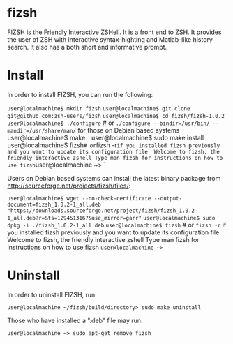 fizsh
=====

FIZSH is the Friendly Interactive ZSHell. It is a front end to ZSH. It provides the user of ZSH with interactive syntax-highting and Matlab-like history search. It also has a both short and informative prompt.


Install
=======

In order to install FIZSH, you can run the following: 

`user@localmachine$ mkdir fizsh`
`user@localmachine$ git clone git@github.com:zsh-users/fizsh`
`user@localmachine$ cd fizsh/fizsh-1.0.2` 
`user@localmachine$ ./configure` # or `./configure --bindir=/usr/bin/ --mandir=/usr/share/man/` for those on Debian based systems` 
`user@localmachine$ make` 
`user@localmachine$ sudo make install`
`user@localmachine$ fizsh` # or `fizsh -r` if you installed fizsh previously and you want to update its configuration file 
Welcome to fizsh, the friendly interactive zshell
Type man fizsh for instructions on how to use fizsh
`user@localmachine ~> `

Users on Debian based systems can install the latest binary package from http://sourceforge.net/projects/fizsh/files/: 

`user@localmachine$ wget --no-check-certificate --output-document=fizsh_1.0.2-1_all.deb "https://downloads.sourceforge.net/project/fizsh/fizsh_1.0.2-1_all.deb?r=&ts=1294513167&use_mirror=garr"` 
`user@localmachine$ sudo dpkg -i ./fizsh_1.0.2-1_all.deb`
`user@localmachine$ fizsh` # or `fizsh -r` if you installed fizsh previously and you want to update its configuration file 
Welcome to fizsh, the friendly interactive zshell
Type man fizsh for instructions on how to use fizsh
`user@localmachine ~> `


Uninstall
=========

In order to uninstall FIZSH, run: 

`user@localmachine ~/fizsh/build/directory> sudo make uninstall` 

Those who have installed a ".deb" file may run: 

`user@localmachine ~> sudo apt-get remove fizsh` 
